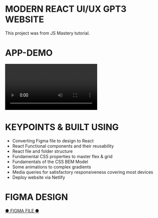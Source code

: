 # MODERN REACT UI/UX GPT3 WEBSITE

This project was from JS Mastery tutorial.

# APP-DEMO

[<video src="GPT-3%20Site.mp4" controls title="Title"></video>](https://github.com/Lorn12/gpt3/assets/43707274/dd7333db-c8b6-4e27-ae60-315618f06f2b)

# KEYPOINTS & BUILT USING

- Converting Figma file to design to React
- React Functional components and their reusability
- React file and folder structure
- Fundamental CSS properties to master flex & grid
- Fundamentals of the CSS BEM Model
- Some animations to complex gradients
- Media queries for satisfactory responsiveness covering most devices
- Deploy website via Netlify

# FIGMA DESIGN
<a href="https://www.figma.com/file/DpRlQMzs9pHvMN6jqO4n7O/GPT-3-Layout?type=design&mode=dev" target="_blank">● FIGMA FILE ● </a>[](url)


